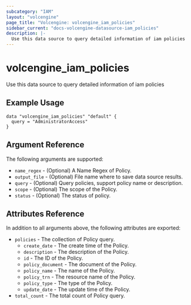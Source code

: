 ```yaml
---
subcategory: "IAM"
layout: "volcengine"
page_title: "Volcengine: volcengine_iam_policies"
sidebar_current: "docs-volcengine-datasource-iam_policies"
description: |-
  Use this data source to query detailed information of iam policies
---
```

# volcengine_iam_policies
Use this data source to query detailed information of iam policies
## Example Usage
```hcl
data "volcengine_iam_policies" "default" {
  query = "AdministratorAccess"
}
```
## Argument Reference
The following arguments are supported:
* `name_regex` - (Optional) A Name Regex of Policy.
* `output_file` - (Optional) File name where to save data source results.
* `query` - (Optional) Query policies, support policy name or description.
* `scope` - (Optional) The scope of the Policy.
* `status` - (Optional) The status of policy.

## Attributes Reference
In addition to all arguments above, the following attributes are exported:
* `policies` - The collection of Policy query.
  * `create_date` - The create time of the Policy.
  * `description` - The description of the Policy.
  * `id` - The ID of the Policy.
  * `policy_document` - The document of the Policy.
  * `policy_name` - The name of the Policy.
  * `policy_trn` - The resource name of the Policy.
  * `policy_type` - The type of the Policy.
  * `update_date` - The update time of the Policy.
* `total_count` - The total count of Policy query.


